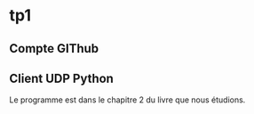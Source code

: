 # tp1

## Compte GIThub

## Client UDP Python
Le programme est dans le chapitre 2 du livre que nous étudions.
